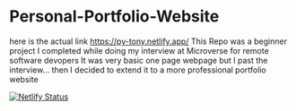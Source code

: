 # Personal-Portfolio-Website 

here is the actual link https://py-tony.netlify.app/
This Repo was a beginner project I completed while doing my interview at Microverse for remote software devopers
It was very basic one page webpage but I past the interview... then I decided to extend it to a more professional portfolio website

[![Netlify Status](https://api.netlify.com/api/v1/badges/be348601-dd25-40ad-ac23-1ca22e714882/deploy-status)](https://app.netlify.com/sites/py-tony/deploys)
